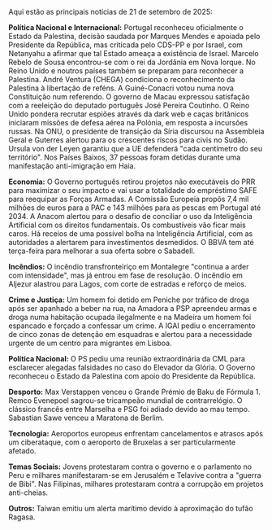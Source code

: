 Aqui estão as principais notícias de 21 de setembro de 2025:

**Política Nacional e Internacional:** Portugal reconheceu oficialmente o Estado da Palestina, decisão saudada por Marques Mendes e apoiada pelo Presidente da República, mas criticada pelo CDS-PP e por Israel, com Netanyahu a afirmar que tal Estado ameaça a existência de Israel. Marcelo Rebelo de Sousa encontrou-se com o rei da Jordânia em Nova Iorque. No Reino Unido e noutros países também se preparam para reconhecer a Palestina. André Ventura (CHEGA) condiciona o reconhecimento da Palestina à libertação de reféns. A Guiné-Conacri votou numa nova Constituição num referendo. O governo de Macau expressou satisfação com a reeleição do deputado português José Pereira Coutinho. O Reino Unido pondera recrutar espiões através da dark web e caças britânicos iniciaram missões de defesa aérea na Polónia, em resposta a incursões russas. Na ONU, o presidente de transição da Síria discursou na Assembleia Geral e Guterres alertou para os crescentes riscos para civis no Sudão. Ursula von der Leyen garantiu que a UE defenderá "cada centímetro do seu território". Nos Países Baixos, 37 pessoas foram detidas durante uma manifestação anti-imigração em Haia.

**Economia:** O Governo português retirou projetos não executáveis do PRR para maximizar o seu impacto e vai usar a totalidade do empréstimo SAFE para reequipar as Forças Armadas. A Comissão Europeia propôs 7,4 mil milhões de euros para a PAC e 143 milhões para as pescas em Portugal até 2034. A Anacom alertou para o desafio de conciliar o uso da Inteligência Artificial com os direitos fundamentais. Os combustíveis vão ficar mais caros. Há receios de uma possível bolha na Inteligência Artificial, com as autoridades a alertarem para investimentos desmedidos. O BBVA tem até terça-feira para melhorar a sua oferta sobre o Sabadell.

**Incêndios:** O incêndio transfronteiriço em Montalegre "continua a arder com intensidade", mas já entrou em fase de resolução. O incêndio em Aljezur alastrou para Lagos, com corte de estradas e reforço de meios.

**Crime e Justiça:** Um homem foi detido em Peniche por tráfico de droga após ser apanhado a beber na rua, na Amadora a PSP apreendeu armas e droga numa habitação ocupada ilegalmente e na Madeira um homem foi espancado e forçado a confessar um crime. A IGAI pediu o encerramento de cinco zonas de detenção em esquadras e alertou para a necessidade urgente de um centro para migrantes em Lisboa.

**Política Nacional:** O PS pediu uma reunião extraordinária da CML para esclarecer alegadas falsidades no caso do Elevador da Glória. O Governo reconheceu o Estado da Palestina com apoio do Presidente da República.

**Desporto:** Max Verstappen venceu o Grande Prémio de Baku de Fórmula 1. Remco Evenepoel sagrou-se tricampeão mundial de contrarrelógio. O clássico francês entre Marselha e PSG foi adiado devido ao mau tempo. Sabastian Sawe venceu a Maratona de Berlim.

**Tecnologia:** Aeroportos europeus enfrentam cancelamentos e atrasos após um ciberataque, com o aeroporto de Bruxelas a ser particularmente afetado.

**Temas Sociais:** Jovens protestaram contra o governo e o parlamento no Peru e milhares manifestaram-se em Jerusalém e Telavive contra a "guerra de Bibi". Nas Filipinas, milhares protestaram contra a corrupção em projetos anti-cheias.

**Outros:** Taiwan emitiu um alerta marítimo devido à aproximação do tufão Ragasa.